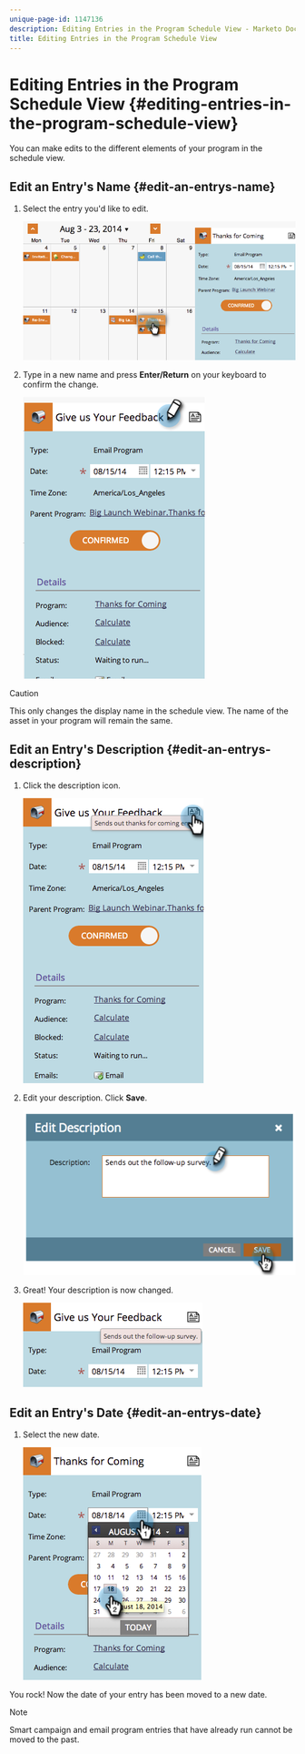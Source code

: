 ```yaml
---
unique-page-id: 1147136
description: Editing Entries in the Program Schedule View - Marketo Docs - Product Documentation
title: Editing Entries in the Program Schedule View
---
```


# Editing Entries in the Program Schedule View {#editing-entries-in-the-program-schedule-view}

You can make edits to the different elements of your program in the schedule view.

## Edit an Entry's Name {#edit-an-entrys-name}

1. Select the entry you'd like to edit.

   ![](assets/image2014-9-18-18-3a1-3a36.png)

1. Type in a new name and press **Enter/Return** on your keyboard to confirm the change.

   ![](assets/image2014-9-18-18-3a1-3a53.png)

>[!CAUTION]
>
>This only changes the display name in the schedule view. The name of the asset in your program will remain the same.

## Edit an Entry's Description {#edit-an-entrys-description}

1. Click the description icon.

   ![](assets/image2014-9-18-18-3a3-3a7.png)

1. Edit your description. Click **Save**.

   ![](assets/image2014-9-18-18-3a3-3a22.png)

1. Great! Your description is now changed.

   ![](assets/image2014-9-18-18-3a3-3a48.png)

## Edit an Entry's Date {#edit-an-entrys-date}

1. Select the new date.

   ![](assets/image2014-9-18-18-3a4-3a39.png)

You rock! Now the date of your entry has been moved to a new date.

>[!NOTE]
>
> Smart campaign and email program entries that have already run cannot be moved to the past.
